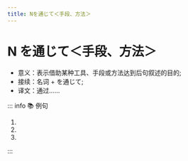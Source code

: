 ```yaml
---
title: Nを通じて＜手段、方法＞
---
```


# N を通じて＜手段、方法＞

* 意义：表示借助某种工具、手段或方法达到后句叙述的目的;
* 接续：名词 + を通じて;
* 译文：通过……

::: info :books: 例句

1. <grammer-content id='1-12-10-0' sentence='[日本語/にほんご][学習/がくしゅう]を**[通/つう]じて**、[中国/ちゅうごく]の[歴史/れきし]や[文化/ぶんか]をもっと[知る/しる]ことの[重要/じゅうよう]さに[気づい/きづい]た。' trans='通过学习日语，我意识到了进一步了解中国历史和文化的重要性。' />
2. <grammer-content id='1-12-10-1' sentence='3[人/にん]はインターネットを**[通/つう]じて**[知り合っ/しりあっ]た。' trans='这三个人是在网上认识的。' />
3. <grammer-content id='1-12-10-2' sentence='アルバイトを**[通/つう]じて**いろいろなことを[学ん/まなん]だ。' trans='通过打工学会了不少东西。' />

:::
